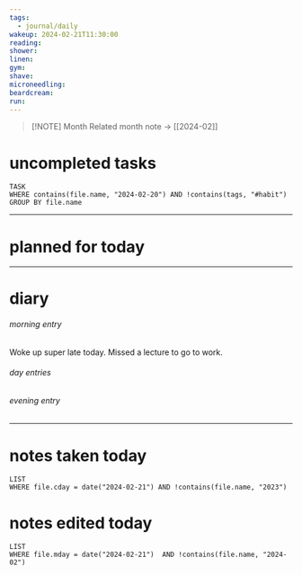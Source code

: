 ```yaml
---
tags:
  - journal/daily
wakeup: 2024-02-21T11:30:00
reading: 
shower: 
linen: 
gym: 
shave: 
microneedling: 
beardcream: 
run:
---
```


>[!NOTE] Month
>Related month note → [[2024-02]]

# uncompleted tasks
```dataview
TASK
WHERE contains(file.name, "2024-02-20") AND !contains(tags, "#habit")
GROUP BY file.name
```
- - - 

# planned for today

- - - 
# diary
###### morning entry
Woke up super late today. Missed a lecture to go to work.

###### day entries

###### evening entry


- - -

# notes taken today
```dataview
LIST
WHERE file.cday = date("2024-02-21") AND !contains(file.name, "2023")
```

# notes edited today
```dataview
LIST
WHERE file.mday = date("2024-02-21")  AND !contains(file.name, "2024-02")
```